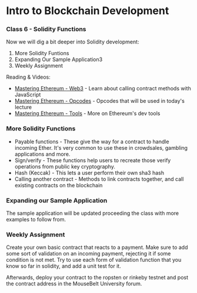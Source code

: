 # Intro to Blockchain Development

### Class 6 - Solidity Functions

Now we will dig a bit deeper into Solidity development:

1. More Solidity Funtions
2. Expanding Our Sample Application3
3. Weekly Assignment

Reading & Videos:

- [Mastering Ethereum - Web3](https://github.com/ethereumbook/ethereumbook/blob/develop/appdx-web3js-tutorial.asciidoc) - Learn about calling contract methods with JavaScript
- [Mastering Ethereum - Opcodes](https://github.com/ethereumbook/ethereumbook/blob/develop/appdx-evm-opcodes-gas.asciidoc) - Opcodes that will be used in today's lecture
- [Mastering Ethereum - Tools](https://github.com/ethereumbook/ethereumbook/blob/develop/appdx-dev-tools.asciidoc) - More on Ethereum's dev tools

### More Solidity Functions

- Payable functions  - These give the way for a contract to handle incoming Ether. It's very common to use these in crowdsales, gambling applications and more.
- Sign/verify - These functions help users to recreate those verify operations from public key cryptography.
- Hash (Keccak) - This lets a user perform their own sha3 hash
- Calling another contract - Methods to link contracts together, and call existing contracts on the blockchain

### Expanding our Sample Application

The sample application will be updated proceeding the class with more examples to follow from.

### Weekly Assignment

Create your own basic contract that reacts to a payment. Make sure to add some sort of validation on an incoming payment, rejecting it if some condition is not met. Try to use each form of validation function that you know so far in solidity, and add a unit test for it.

Afterwards, deploy your contract to the ropsten or rinkeby testnet and post the contract address in the MouseBelt University forum.
